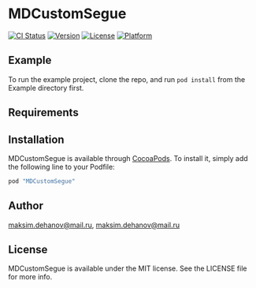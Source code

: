 # MDCustomSegue

[![CI Status](http://img.shields.io/travis/maksim.dehanov@mail.ru/MDCustomSegue.svg?style=flat)](https://travis-ci.org/maksim.dehanov@mail.ru/MDCustomSegue)
[![Version](https://img.shields.io/cocoapods/v/MDCustomSegue.svg?style=flat)](http://cocoapods.org/pods/MDCustomSegue)
[![License](https://img.shields.io/cocoapods/l/MDCustomSegue.svg?style=flat)](http://cocoapods.org/pods/MDCustomSegue)
[![Platform](https://img.shields.io/cocoapods/p/MDCustomSegue.svg?style=flat)](http://cocoapods.org/pods/MDCustomSegue)

## Example

To run the example project, clone the repo, and run `pod install` from the Example directory first.

## Requirements

## Installation

MDCustomSegue is available through [CocoaPods](http://cocoapods.org). To install
it, simply add the following line to your Podfile:

```ruby
pod "MDCustomSegue"
```

## Author

maksim.dehanov@mail.ru, maksim.dehanov@mail.ru

## License

MDCustomSegue is available under the MIT license. See the LICENSE file for more info.
